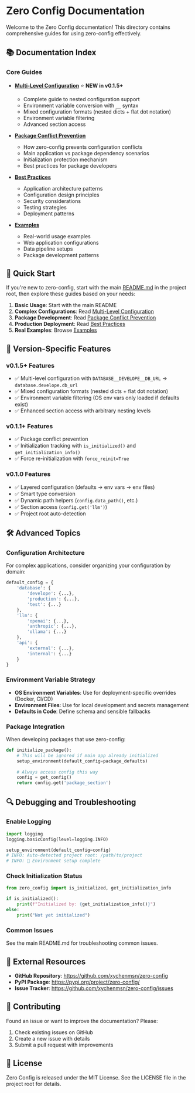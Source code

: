 # Zero Config Documentation

Welcome to the Zero Config documentation! This directory contains comprehensive guides for using zero-config effectively.

## 📚 Documentation Index

### Core Guides

- **[Multi-Level Configuration](MULTI_LEVEL_CONFIGURATION.md)** ⭐ **NEW in v0.1.5+**
  - Complete guide to nested configuration support
  - Environment variable conversion with `__` syntax
  - Mixed configuration formats (nested dicts + flat dot notation)
  - Environment variable filtering
  - Advanced section access

- **[Package Conflict Prevention](PACKAGE_CONFLICT_PREVENTION.md)**
  - How zero-config prevents configuration conflicts
  - Main application vs package dependency scenarios
  - Initialization protection mechanism
  - Best practices for package developers

- **[Best Practices](BEST_PRACTICES.md)**
  - Application architecture patterns
  - Configuration design principles
  - Security considerations
  - Testing strategies
  - Deployment patterns

- **[Examples](EXAMPLES.md)**
  - Real-world usage examples
  - Web application configurations
  - Data pipeline setups
  - Package development patterns

## 🚀 Quick Start

If you're new to zero-config, start with the main [README.md](../README.md) in the project root, then explore these guides based on your needs:

1. **Basic Usage**: Start with the main README
2. **Complex Configurations**: Read [Multi-Level Configuration](MULTI_LEVEL_CONFIGURATION.md)
3. **Package Development**: Read [Package Conflict Prevention](PACKAGE_CONFLICT_PREVENTION.md)
4. **Production Deployment**: Read [Best Practices](BEST_PRACTICES.md)
5. **Real Examples**: Browse [Examples](EXAMPLES.md)

## 🔄 Version-Specific Features

### v0.1.5+ Features
- ✅ Multi-level configuration with `DATABASE__DEVELOPE__DB_URL` → `database.develope.db_url`
- ✅ Mixed configuration formats (nested dicts + flat dot notation)
- ✅ Environment variable filtering (OS env vars only loaded if defaults exist)
- ✅ Enhanced section access with arbitrary nesting levels

### v0.1.1+ Features
- ✅ Package conflict prevention
- ✅ Initialization tracking with `is_initialized()` and `get_initialization_info()`
- ✅ Force re-initialization with `force_reinit=True`

### v0.1.0 Features
- ✅ Layered configuration (defaults → env vars → env files)
- ✅ Smart type conversion
- ✅ Dynamic path helpers (`config.data_path()`, etc.)
- ✅ Section access (`config.get('llm')`)
- ✅ Project root auto-detection

## 🛠️ Advanced Topics

### Configuration Architecture

For complex applications, consider organizing your configuration by domain:

```python
default_config = {
    'database': {
        'develope': {...},
        'production': {...},
        'test': {...}
    },
    'llm': {
        'openai': {...},
        'anthropic': {...},
        'ollama': {...}
    },
    'api': {
        'external': {...},
        'internal': {...}
    }
}
```

### Environment Variable Strategy

- **OS Environment Variables**: Use for deployment-specific overrides (Docker, CI/CD)
- **Environment Files**: Use for local development and secrets management
- **Defaults in Code**: Define schema and sensible fallbacks

### Package Integration

When developing packages that use zero-config:

```python
def initialize_package():
    # This will be ignored if main app already initialized
    setup_environment(default_config=package_defaults)
    
    # Always access config this way
    config = get_config()
    return config.get('package_section')
```

## 🔍 Debugging and Troubleshooting

### Enable Logging

```python
import logging
logging.basicConfig(level=logging.INFO)

setup_environment(default_config=config)
# INFO: Auto-detected project root: /path/to/project
# INFO: 🚀 Environment setup complete
```

### Check Initialization Status

```python
from zero_config import is_initialized, get_initialization_info

if is_initialized():
    print(f"Initialized by: {get_initialization_info()}")
else:
    print("Not yet initialized")
```

### Common Issues

See the main README.md for troubleshooting common issues.

## 📖 External Resources

- **GitHub Repository**: https://github.com/xychenmsn/zero-config
- **PyPI Package**: https://pypi.org/project/zero-config/
- **Issue Tracker**: https://github.com/xychenmsn/zero-config/issues

## 🤝 Contributing

Found an issue or want to improve the documentation? Please:

1. Check existing issues on GitHub
2. Create a new issue with details
3. Submit a pull request with improvements

## 📝 License

Zero Config is released under the MIT License. See the LICENSE file in the project root for details.

